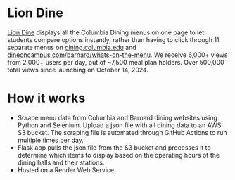 # Lion Dine

<a href="https://liondine.com">Lion Dine</a> displays all the Columbia Dining menus on one page to let students compare options instantly, rather than having to click through 11 separate menus on <a href="https://dining.columbia.edu">dining.columbia.edu</a> and <a href="https://dineoncampus.com/barnard/whats-on-the-menu">dineoncampus.com/barnard/whats-on-the-menu</a>. We receive 6,000+ views from 2,000+ users per day, out of ~7,500 meal plan holders. Over 500,000 total views since launching on October 14, 2024.

# How it works

- Scrape menu data from Columbia and Barnard dining websites using Python and Selenium. Upload a json file with all dining data to an AWS S3 bucket. The scraping file is automated through GitHub Actions to run multiple times per day.
- Flask app pulls the json file from the S3 bucket and processes it to determine which items to display based on the operating hours of the dining halls and their stations.
- Hosted on a Render Web Service.
